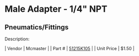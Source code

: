 # Male Adapter - 1/4" NPT
## Pneumatics/Fittings
Description: 	 

| Vendor | Mcmaster | 
| Part # | [51215K105](http://www.mcmaster.com/) | 
| Unit Price | $1.50 | 
